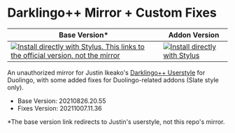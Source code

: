 # Darklingo++ Mirror + Custom Fixes

Base Version* | Addon Version
------------ | -------------
[![Install directly with Stylus. This links to the official version, not the mirror](https://img.shields.io/badge/Install%20%20with-Stylus-00adad.svg?style=for-the-badge&logo=stylus)](https://cdn.jsdelivr.net/gh/33kk/uso-archive@flomaster/data/usercss/169205.user.css) | [![Install directly with Stylus](https://img.shields.io/badge/Install%20%20with-Stylus-00adad.svg?style=for-the-badge&logo=stylus)](https://raw.githubusercontent.com/ZykeDev/darklingo-mirror/main/darklingo-addons.user.css)



An unauthorized mirror for Justin Ikeako's [Darklingo++ Userstyle](https://userstyles.org/styles/169205/darklingo) for Duolingo, with some added fixes for Duolingo-related addons (Slate style only).

* Base Version: 20210826.20.55
* Fixes Version: 20211007.11.36






*The base version link redirects to Justin's userstyle, not this repo's mirror.

